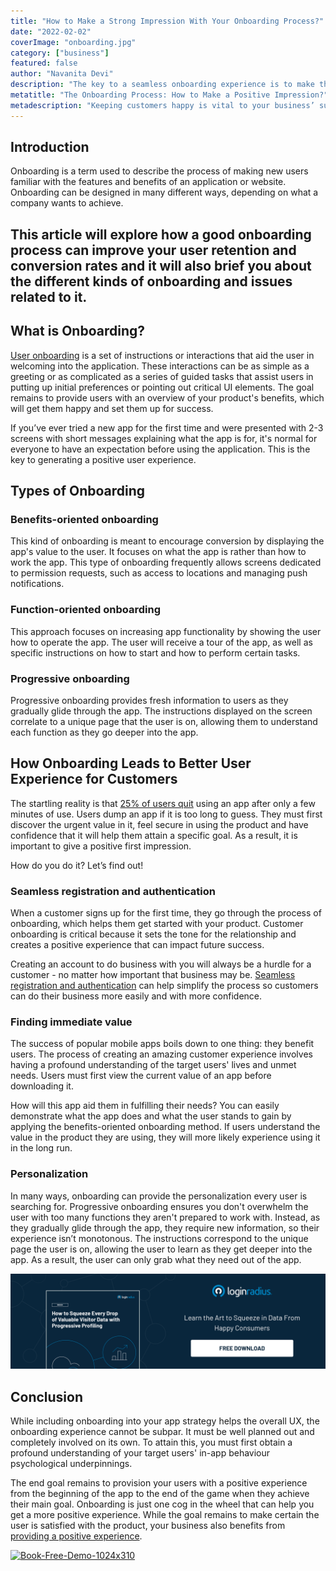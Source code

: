 ```yaml
---
title: "How to Make a Strong Impression With Your Onboarding Process?"
date: "2022-02-02"
coverImage: "onboarding.jpg"
category: ["business"]
featured: false 
author: "Navanita Devi"
description: "The key to a seamless onboarding experience is to make the process as simple and safe as possible – from the first moment a new customer accesses your site until the moment they are authenticated and logged in. This article explains how."
metatitle: "The Onboarding Process: How to Make a Positive Impression?"
metadescription: "Keeping customers happy is vital to your business’ success. One of the easiest ways to keep them coming back is through seamless onboarding."
---
```


## Introduction

Onboarding is a term used to describe the process of making new users familiar with the features and benefits of an application or website. Onboarding can be designed in many different ways, depending on what a company wants to achieve. 


## This article will explore how a good onboarding process can improve your user retention and conversion rates and it will also brief you about the different kinds of onboarding and issues related to it.


## What is Onboarding?

[User onboarding](https://www.loginradius.com/blog/fuel/importance-customer-onboarding/) is a set of instructions or interactions that aid the user in welcoming into the application. These interactions can be as simple as a greeting or as complicated as a series of guided tasks that assist users in putting up initial preferences or pointing out critical UI elements. The goal remains to provide users with an overview of your product's benefits, which will get them happy and set them up for success. 

If you’ve ever tried a new app for the first time and were presented with 2-3 screens with short messages explaining what the app is for,  it's normal for everyone to have an expectation before using the application. This is the key to generating a positive user experience.


## Types of Onboarding 


### Benefits-oriented onboarding

This kind of onboarding is meant to encourage conversion by displaying the app's value to the user. It focuses on what the app is rather than how to work the app. This type of onboarding frequently allows screens dedicated to permission requests, such as access to locations and managing push notifications.


### Function-oriented onboarding 

This approach focuses on increasing app functionality by showing the user how to operate the app. The user will receive a tour of the app, as well as specific instructions on how to start and how to perform certain tasks.


### Progressive onboarding

Progressive onboarding provides fresh information to users as they gradually glide through the app. The instructions displayed on the screen correlate to a unique page that the user is on, allowing them to understand each function as they go deeper into the app.


## How Onboarding Leads to Better User Experience for Customers

The startling reality is that [25% of users quit](https://uplandsoftware.com/localytics/resources/blog/25-of-users-abandon-apps-after-one-use/) using an app after only a few minutes of use. Users dump an app if it is too long to guess. They must first discover the urgent value in it, feel secure in using the product and have confidence that it will help them attain a specific goal. As a result, it is important to give a positive first impression. 

How do you do it? Let’s find out!


### Seamless registration and authentication

When a customer signs up for the first time, they go through the process of onboarding, which helps them get started with your product. Customer onboarding is critical because it sets the tone for the relationship and creates a positive experience that can impact future success.

Creating an account to do business with you will always be a hurdle for a customer - no matter how important that business may be. [Seamless registration and authentication](https://www.loginradius.com/authentication/) can help simplify the process so customers can do their business more easily and with more confidence.


### Finding immediate value

The success of popular mobile apps boils down to one thing: they benefit users. The process of creating an amazing customer experience involves having a profound understanding of the target users' lives and unmet needs. Users must first view the current value of an app before downloading it. 

How will this app aid them in fulfilling their needs? You can easily demonstrate what the app does and what the user stands to gain by applying the benefits-oriented onboarding method. If users understand the value in the product they are using, they will more likely experience using it in the long run.


### Personalization

In many ways, onboarding can provide the personalization every user is searching for. Progressive onboarding ensures you don't overwhelm the user with too many functions they aren't prepared to work with. Instead, as they gradually glide through the app, they require new information, so their experience isn’t monotonous. The instructions correspond to the unique page the user is on, allowing the user to learn as they get deeper into the app. As a result, the user can only grab what they need out of the app.

[![visitor-eb](visitor-eb.png)](https://www.loginradius.com/resource/how-to-squeeze-every-drop-of-progressive-profiling/)


## Conclusion

While including onboarding into your app strategy helps the overall UX, the onboarding experience cannot be subpar. It must be well planned out and completely involved on its own. To attain this, you must first obtain a profound understanding of your target users' in-app behaviour psychological underpinnings.

The end goal remains to provision your users with a positive experience from the beginning of the app to the end of the game when they achieve their main goal. Onboarding is just one cog in the wheel that can help you get a more positive experience. While the goal remains to make certain the user is satisfied with the product, your business also benefits from [providing a positive experience](https://www.loginradius.com/customer-experience-solutions/). 

[![Book-Free-Demo-1024x310](Book-Free-Demo-1024x310.png)](https://www.loginradius.com/book-a-demo/)
